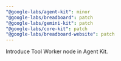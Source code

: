 ```yaml
---
"@google-labs/agent-kit": minor
"@google-labs/breadboard": patch
"@google-labs/gemini-kit": patch
"@google-labs/core-kit": patch
"@google-labs/breadboard-website": patch
---
```


Introduce Tool Worker node in Agent Kit.

